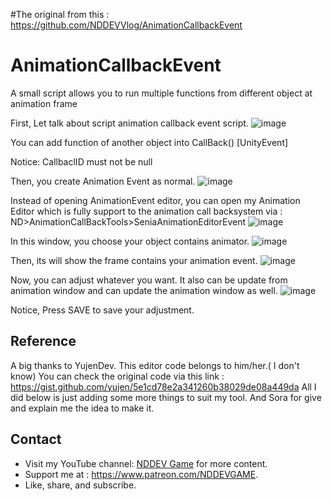 #The original from this : https://github.com/NDDEVVlog/AnimationCallbackEvent


# AnimationCallbackEvent
A small script allows you to run multiple functions from different object at animation frame

First, Let talk about script animation callback event script.
![image](https://github.com/NDDEVVlog/AnimationCallbackEvent/assets/111946313/4e212252-bc5f-4966-8531-f48b9228050c)

You can add function of another object into CallBack() [UnityEvent]

Notice: CallbaclID must not be null

Then, you create Animation Event as normal.
![image](https://github.com/NDDEVVlog/AnimationCallbackEvent/assets/111946313/e7140f2a-acd0-4152-97f4-cf4cb2e600b2)

Instead of opening AnimationEvent editor, you can open my Animation Editor which is fully support to the animation call backsystem via : ND>AnimationCallBackTools>SeniaAnimationEditorEvent
![image](https://github.com/NDDEVVlog/AnimationCallbackEvent/assets/111946313/d8ab1d57-3bef-4e93-a2c5-680111498c05)

In this window, you choose your object contains animator.
![image](https://github.com/NDDEVVlog/AnimationCallbackEvent/assets/111946313/b42f8cd0-6d44-4437-96b7-eaee4241a3b6)

Then, its will show the frame contains your animation event.
![image](https://github.com/NDDEVVlog/AnimationCallbackEvent/assets/111946313/c8d5515c-250f-4a11-9795-297d04ca8685)

Now, you can adjust whatever you want. It also can be update from animation window and can update the animation window as well.
![image](https://github.com/NDDEVVlog/AnimationCallbackEvent/assets/111946313/e5152a0d-d733-4b6b-a09c-adfb35b019c8)

Notice, Press SAVE to save your adjustment.
## Reference
A big thanks to YujenDev.
This editor code belongs to him/her.( I don't know)
You can check the original code via this link : https://gist.github.com/yujen/5e1cd78e2a341260b38029de08a449da
All I did below is just adding some more things to suit my tool.
And Sora for give and explain me the idea to make it.
 ## Contact
- Visit my YouTube channel: [NDDEV Game](https://www.youtube.com/@nddevgame) for more content.
- Support me at : https://www.patreon.com/NDDEVGAME.
- Like, share, and subscribe.

